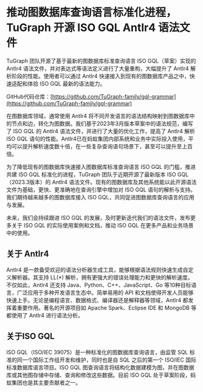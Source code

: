 # 推动图数据库查询语言标准化进程，TuGraph 开源 ISO GQL Antlr4 语法文件

TuGraph 团队开源了基于最新的图数据库标准查询语言 ISO GQL（草案）实现的 Antlr4 语法文件，并对表达式等语法定义进行了大量重构，大幅提升了 Antlr4 解析阶段的性能。使用者可以通过 Antlr4 快速接入到现有的图数据库产品之中，快速适配和体验 ISO GQL 最新的语法能力。

GitHub代码仓库：[https://github.com/TuGraph-family/gql-grammar](https://github.com/TuGraph-family/gql-grammar)

在图数据库领域，通常使用 Antlr4 将不同开发语言的语法结构映射到图数据库中的节点和边，转化为图数据。我们基于2023年3月版本草案中的语法规范，编写了 ISO GQL 的 Antlr4 语法文件，并进行了大量的优化工作，提高了 Antlr4 解析 ISO GQL 语句的性能。Antlr4已在蚂蚁集团内部系统和业务中实际投入使用，平均可以提升解析速度数十倍，在一些复杂查询语句场景下，甚至可以提升至上百倍。

为了降低现有的图数据库快速接入图数据库标准查询语言 ISO GQL 的门槛，推进共建 ISO GQL 标准化的进程，TuGraph 团队于近期开源了最新版本 ISO GQL（2023.3版本）的 Antlr4 语法文件。现有的图数据库及其他系统能以此开源语法文件为基础，更快、更准确地在查询引擎中增加对 ISO GQL 语句的解析与支持。我们期待越来越多的图数据库接入 ISO GQL，共同促进图数据库查询语言的应用与发展。

未来，我们会持续跟进 ISO GQL 的发展，及时更新迭代我们的语法文件，发布更多关于 ISO GQL 的实际使用案例和文档，推动 ISO GQL 在更多产品和业务场景中的使用。

## 关于 Antlr4

Antlr4 是一款备受欢迎的语法分析器生成工具，能够根据语法规则快速生成自定义解析器。其支持 LL(*) 解析，拥有更强大的错误处理能力和更快的解析速度。不仅如此，Antlr4 还支持 Java、Python、C++、JavaScript、Go 等10种目标语言，广泛应用于多种开发语言生态中。简单易用的 API 和文档使得开发人员能够快速上手。无论是编程语言、数据格式、编译器还是解释器等领域，Antlr4 都发挥着重要作用。著名的开源项目如 Apache Spark、Eclipse IDE 和 MongoDB 等都使用了 Antlr4 进行语法分析。

## 关于ISO GQL

ISO GQL（ISO/IEC 39075）是一种标准化的图数据库查询语言，由监管 SQL 标准的同一个国际工作组开发和维护，同时也是自 SQL 之后的第一个 ISO/IEC 国际标准数据库语言项目。ISO GQL 图查询语言将结构化数据建模为图，并在图数据库或其他图存储中存储、查询和修改这些数据。目前 ISO GQL 处于草案阶段，蚂蚁集团也是其主要贡献者之一。



